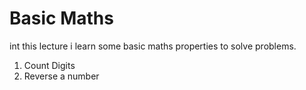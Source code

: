 # Basic Maths
int this lecture i learn some basic maths properties to solve problems.
1. Count Digits
2. Reverse a number
